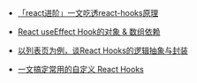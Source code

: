 
* [「react进阶」一文吃透react-hooks原理](https://juejin.cn/post/6944863057000529933)
* [React useEffect Hook的对象 & 数组依赖](https://delaprada.com/2021/03/13/React-useEffect-Hook%E7%9A%84%E5%AF%B9%E8%B1%A1-%E6%95%B0%E7%BB%84%E4%BE%9D%E8%B5%96/)
* [以列表页为例，谈React Hooks的逻辑抽象与封装](https://zhuanlan.zhihu.com/p/100683538)

* [一文搞定常用的自定义 React Hooks](https://github.com/fengshi123/blog/issues/26)